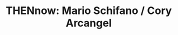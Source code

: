 ---
ee_id_show: '4129'
title: 'THENnow: Mario Schifano / Cory Arcangel'
url: thennow-mario-schifano-cory-arcangel
live_url:
year: '2014'
venue: MiArt (w/ Studio Marconi ’65 & Lisson Gallery)
state_country: Milan
type:
dates:
wwwnews:
wwweblast:
www:
pitch: Really great experience working with Studio Marconi ’65 doing this show with
  the estate of Italian pop artist Mario Schifano.
ps:
credits:
download:
layout: shows
---